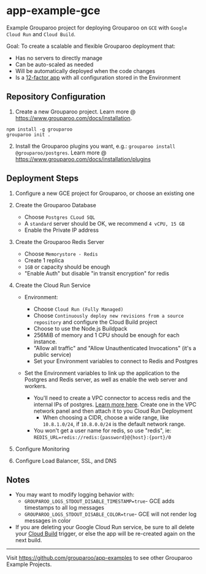 # app-example-gce

Example Grouparoo project for deploying Grouparoo on `GCE` with `Google Cloud Run` and `Cloud Build`.

Goal: To create a scalable and flexible Grouparoo deployment that:

- Has no servers to directly manage
- Can be auto-scaled as needed
- Will be automatically deployed when the code changes
- Is a [12-factor app](https://12factor.net/) with all configuration stored in the Environment

## Repository Configuration

1. Create a new Grouparoo project. Learn more @ https://www.grouparoo.com/docs/installation.

```
npm install -g grouparoo
grouparoo init .
```

2. Install the Grouparoo plugins you want, e.g.: `grouparoo install @grouparoo/postgres`. Learn more @ https://www.grouparoo.com/docs/installation/plugins

## Deployment Steps

1. Configure a new GCE project for Grouparoo, or choose an existing one
2. Create the Grouparoo Database

   - Choose `Postgres CLoud SQL`
   - A `standard` server should be OK, we recommend `4 vCPU, 15 GB`
   - Enable the Private IP address

3. Create the Grouparoo Redis Server

   - Choose `Memorystore - Redis`
   - Create 1 replica
   - `1GB` or capacity should be enough
   - "Enable Auth" but disable "in transit encryption" for redis

4. Create the Cloud Run Service

   - Environment:

     - Choose `Cloud Run (Fully Managed)`
     - Choose `Continuously deploy new revisions from a source repository` and configure the Cloud Build project
     - Choose to use the Node.js Buildpack
     - 256MiB of memory and 1 CPU should be enough for each instance.
     - "Allow all traffic" and "Allow Unauthenticated Invocations" (it's a public service)
     - Set your Environment variables to connect to Redis and Postgres

   - Set the Environment variables to link up the application to the Postgres and Redis server, as well as enable the web server and workers.
     - You'll need to create a VPC connector to access redis and the internal IPs of postgres. [Learn more here](https://cloud.google.com/vpc/docs/configure-serverless-vpc-access#creating_a_connector). Create one in the VPC network panel and then attach it to you Cloud Run Deployment
       - When choosing a CIDR, choose a wide range, like `10.8.1.0/24`, if `10.8.0.0/24` is the default network range.
     - You won't get a user name for redis, so use "redis", ie: `REDIS_URL=redis://redis:{password}@{host}:{port}/0`

5. Configure Monitoring
6. Configure Load Balancer, SSL, and DNS

## Notes

- You may want to modify logging behavior with:
  - `GROUPAROO_LOGS_STDOUT_DISABLE_TIMESTAMP=true`- GCE adds timestamps to all log messages
  - `GROUPAROO_LOGS_STDOUT_DISABLE_COLOR=true`- GCE will not render log messages in color
- If you are deleting your Google Cloud Run service, be sure to all delete your [Cloud Build](https://console.cloud.google.com/cloud-build/) trigger, or else the app will be re-created again on the next build.

---

Visit https://github.com/grouparoo/app-examples to see other Grouparoo Example Projects.
